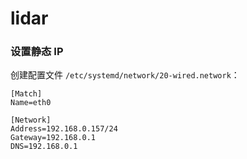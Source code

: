 # lidar
### 设置静态 IP

创建配置文件 `/etc/systemd/network/20-wired.network`：

```
[Match]
Name=eth0

[Network]
Address=192.168.0.157/24
Gateway=192.168.0.1
DNS=192.168.0.1
